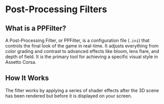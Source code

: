 # Post-Processing Filters

## What is a PPFilter?

A Post-Processing Filter, or PPFilter, is a configuration file (`.ini`) that controls the final look of the game in real-time. It adjusts everything from color grading and contrast to advanced effects like bloom, lens flare, and depth of field. It is the primary tool for achieving a specific visual style in Assetto Corsa.

## How It Works

The filter works by applying a series of shader effects after the 3D scene has been rendered but before it is displayed on your screen.

